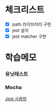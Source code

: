 # 체크리스트

- [x] path 라이브러리 구현
- [x] jest 설치
- [x] jest matcher 구현
# 학습메모

### 유닛테스트

### Mocha


[Jest 사용법](https://www.daleseo.com/jest-basic/)